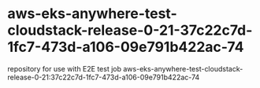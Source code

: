 # aws-eks-anywhere-test-cloudstack-release-0-21-37c22c7d-1fc7-473d-a106-09e791b422ac-74
repository for use with E2E test job aws-eks-anywhere-test-cloudstack-release-0-21:37c22c7d-1fc7-473d-a106-09e791b422ac-74
